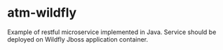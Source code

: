 # atm-wildfly
Example of restful microservice implemented in Java. Service should be deployed on Wildfly Jboss application container. 
